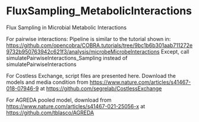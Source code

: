 # FluxSampling_MetabolicInteractions
Flux Sampling in Microbial Metabolic Interactions

For pairwise interactions: 
Pipeline is similar to the tutorial shown in: https://github.com/opencobra/COBRA.tutorials/tree/9bc1b6b301aab711272e9732b950763942c621f3/analysis/microbeMicrobeInteractions
Except, call simulatePairwiseInteractions_Sampling instead of simulatePairwiseInteractions

For Costless Exchange, script files are presented here. Download the models and media condition from https://www.nature.com/articles/s41467-018-07946-9
at https://github.com/segrelab/CostlessExchange

For AGREDA pooled model, download from https://www.nature.com/articles/s41467-021-25056-x 
at https://github.com/tblasco/AGREDA

